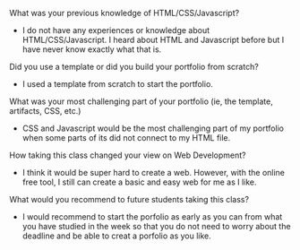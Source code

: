 What was your previous knowledge of HTML/CSS/Javascript?

- I do not have any experiences or knowledge about HTML/CSS/Javascript. I heard about HTML and Javascript before but I have never know exactly what that is.

Did you use a template or did you build your portfolio from scratch?

- I used a template from scratch to start the portfolio.

What was your most challenging part of your portfolio (ie, the template, artifacts, CSS, etc.)

- CSS and Javascript would be the most challenging part of my portfolio when some parts of its did not connect to my HTML file.

How taking this class changed your view on Web Development?

- I think it would be super hard to create a web. However, with the online free tool, I still can create a basic and easy web for me as I like.

What would you recommend to future students taking this class?

- I would recommend to start the porfolio as early as you can from what you have studied in the week so that you do not need to worry about the deadline and be able to creat a porfolio as you like.
